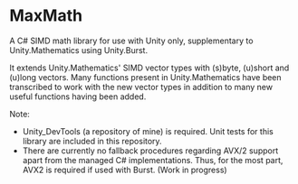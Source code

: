 # MaxMath
A C# SIMD math library for use with Unity only, supplementary to Unity.Mathematics using Unity.Burst. 

It extends Unity.Mathematics' SIMD vector types with (s)byte, (u)short and (u)long vectors. 
Many functions present in Unity.Mathematics have been transcribed to work with the new vector types in addition to many new useful functions having been added.

Note: 
- Unity_DevTools (a repository of mine) is required. Unit tests for this library are included in this repository.
- There are currently no fallback procedures regarding AVX/2 support apart from the managed C# implementations. Thus, for the most part, AVX2 is required if used with Burst. (Work in progress)
